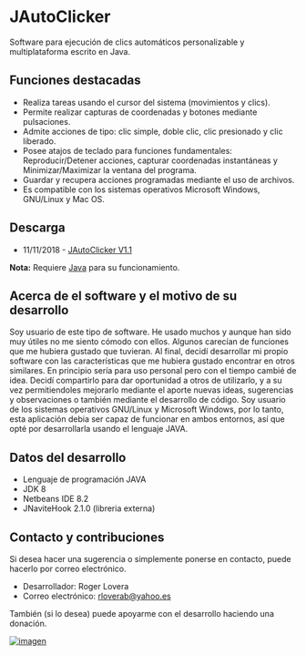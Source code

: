 # JAutoClicker
Software para ejecución de clics automáticos personalizable y multiplataforma escrito en Java.

## Funciones destacadas
* Realiza tareas usando el cursor del sistema (movimientos y clics).
* Permite realizar capturas de coordenadas y botones mediante pulsaciones.
* Admite acciones de tipo: clic simple, doble clic, clic presionado y clic liberado.
* Posee atajos de teclado para funciones fundamentales: Reproducir/Detener acciones, 
capturar coordenadas instantáneas y Minimizar/Maximizar la ventana del programa.
* Guardar y recupera acciones programadas mediante el uso de archivos.
* Es compatible con los sistemas operativos Microsoft Windows, GNU/Linux y Mac OS.

## Descarga
* 11/11/2018 - [JAutoClicker V1.1](http://stratoplot.com/4n9g)

**Nota:** Requiere [Java](https://www.java.com) para su funcionamiento. 

## Acerca de el software y el motivo de su desarrollo
Soy usuario de este tipo de software. He usado muchos y aunque han sido muy útiles no me siento cómodo con ellos. 
Algunos carecían de funciones que me hubiera gustado que tuvieran. Al final, decidí desarrollar mi propio software con las 
características que me hubiera gustado encontrar en otros similares. En principio sería para uso personal pero con el 
tiempo cambié de idea. Decidí compartirlo para dar oportunidad a otros de utilizarlo, y a su vez permitiendoles mejorarlo mediante 
el aporte nuevas ideas, sugerencias y observaciones o también mediante el desarrollo de código. Soy usuario de los sistemas operativos
GNU/Linux y Microsoft Windows, por lo tanto, esta aplicación debia ser capaz de funcionar en ambos entornos, así que opté por 
desarrollarla usando el lenguaje JAVA.

## Datos del desarrollo
* Lenguaje de programación JAVA
* JDK 8
* Netbeans IDE 8.2
* JNaviteHook 2.1.0 (libreria externa)

## Contacto y contribuciones
Si desea hacer una sugerencia o simplemente ponerse en contacto, puede hacerlo por correo electrónico.

* Desarrollador: Roger Lovera
* Correo electrónico: rloverab@yahoo.es

También (si lo desea) puede apoyarme con el desarrollo haciendo una donación.

[imagen_donativo]: https://www.paypalobjects.com/es_XC/i/btn/btn_donateCC_LG.gif

[enlace_donativo]: https://www.paypal.com/cgi-bin/webscr?cmd=_donations&business=EVGQ6CM66V7XY&lc=AL&item_name=JAutoClicker%20development&item_number=JACDEV&currency_code=USD&bn=PP%2dDonationsBF%3abtn_donateCC_LG%2egif%3aNonHosted

[![imagen][imagen_donativo]][enlace_donativo]
